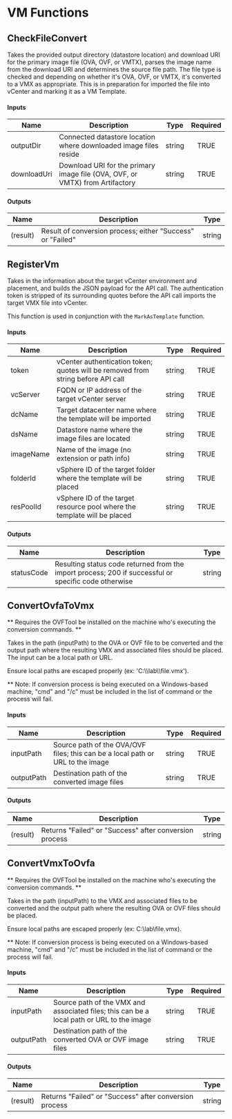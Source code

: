 # VM Functions

## CheckFileConvert
Takes the provided output directory (datastore location) and download URI for the primary image file (OVA, OVF, or VMTX), parses the image name from the download URI and determines the source file path. The file type is checked and depending on whether it's OVA, OVF, or VMTX, it's converted to a VMX as appropriate. This is in preparation for imported the file into vCenter and marking it as a VM Template.

#### Inputs
| Name         | Description                                                                  | Type     | Required |
|--------------|------------------------------------------------------------------------------|----------|:--------:|
| outputDir    | Connected datastore location where downloaded image files reside             | string   | TRUE     |
| downloadUri  | Download URI for the primary image file (OVA, OVF, or VMTX) from Artifactory | string   | TRUE     |

#### Outputs
| Name        | Description                                                | Type     |
|-------------|------------------------------------------------------------|----------|
| (result)    | Result of conversion process; either "Success" or "Failed" | string   |


## RegisterVm
Takes in the information about the target vCenter environment and placement, and builds the JSON payload for the API call. The authentication token is stripped of its surrounding quotes before the API call imports the target VMX file into vCenter.

This function is used in conjunction with the `MarkAsTemplate` function.

#### Inputs
| Name      | Description                                                                       | Type     | Required |
|-----------|-----------------------------------------------------------------------------------|----------|:--------:|
| token     | vCenter authentication token; quotes will be removed from string before API call  | string   | TRUE     |
| vcServer  | FQDN or IP address of the target vCenter server                                   | string   | TRUE     |
| dcName    | Target datacenter name where the template will be imported                        | string   | TRUE     |
| dsName    | Datastore name where the image files are located                                  | string   | TRUE     |
| imageName | Name of the image (no extension or path info)                                     | string   | TRUE     |
| folderId  | vSphere ID of the target folder where the template will be placed                 | string   | TRUE     |
| resPoolId | vSphere ID of the target resource pool where the template will be placed          | string   | TRUE     |

#### Outputs
| Name        | Description                                                                                           | Type     |
|-------------|-------------------------------------------------------------------------------------------------------|----------|
| statusCode  | Resulting status code returned from the import process; 200 if successful or specific code otherwise  | string   |


## ConvertOvfaToVmx
** Requires the OVFTool be installed on the machine who's executing the conversion commands. **

Takes in the path (inputPath) to the OVA or OVF file to be converted and the output path where the resulting VMX and associated files should be placed. The input can be a local path or URL.

Ensure local paths are escaped properly (ex: 'C:\\\lab\\\file.vmx').

** Note: If conversion process is being executed on a Windows-based machine, "cmd" and "/c" must be included in the list of command or the process will fail. 


#### Inputs
| Name       | Description                                                                     | Type     | Required |
|------------|---------------------------------------------------------------------------------|----------|:--------:|
| inputPath  | Source path of the OVA/OVF files; this can be a local path or URL to the image  | string   | TRUE     |
| outputPath | Destination path of the converted image files                                   | string   | TRUE     |

#### Outputs
| Name        | Description                                             | Type     |
|-------------|---------------------------------------------------------|----------|
| (result)    | Returns "Failed" or "Success" after conversion process  | string   |


## ConvertVmxToOvfa
** Requires the OVFTool be installed on the machine who's executing the conversion commands. **

Takes in the path (inputPath) to the VMX and associated files to be converted and the output path where the resulting OVA or OVF files should be placed. 

Ensure local paths are escaped properly (ex: C:\\lab\\file.vmx).

** Note: If conversion process is being executed on a Windows-based machine, "cmd" and "/c" must be included in the list of command or the process will fail. 


#### Inputs
| Name       | Description                                                                                | Type     | Required |
|------------|--------------------------------------------------------------------------------------------|----------|:--------:|
| inputPath  | Source path of the VMX and associated files; this can be a local path or URL to the image  | string   | TRUE     |
| outputPath | Destination path of the converted OVA or OVF image files                                   | string   | TRUE     |

#### Outputs
| Name        | Description                                             | Type     |
|-------------|---------------------------------------------------------|----------|
| (result)    | Returns "Failed" or "Success" after conversion process  | string   |
